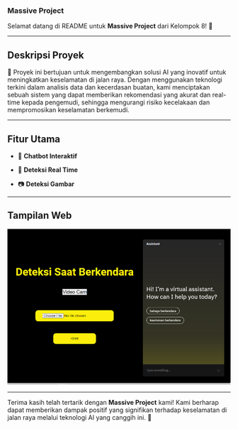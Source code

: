 ### Massive Project

Selamat datang di README untuk **Massive Project** dari Kelompok 8! 🚀

---

## Deskripsi Proyek

🎯 Proyek ini bertujuan untuk mengembangkan solusi AI yang inovatif untuk meningkatkan keselamatan di jalan raya. Dengan menggunakan teknologi terkini dalam analisis data dan kecerdasan buatan, kami menciptakan sebuah sistem yang dapat memberikan rekomendasi yang akurat dan real-time kepada pengemudi, sehingga mengurangi risiko kecelakaan dan mempromosikan keselamatan berkemudi.

---

## Fitur Utama

- 💬 **Chatbot Interaktif**
  
- 🤖  **Deteksi Real Time**

- 📷 **Deteksi Gambar**

---

## Tampilan Web

![Screenshot Tampilan Web](https://github.com/w3k3r3/AI-for-Road-Safety/blob/main/output/chatbot.png)

---

Terima kasih telah tertarik dengan **Massive Project** kami! Kami berharap dapat memberikan dampak positif yang signifikan terhadap keselamatan di jalan raya melalui teknologi AI yang canggih ini. 🚗
